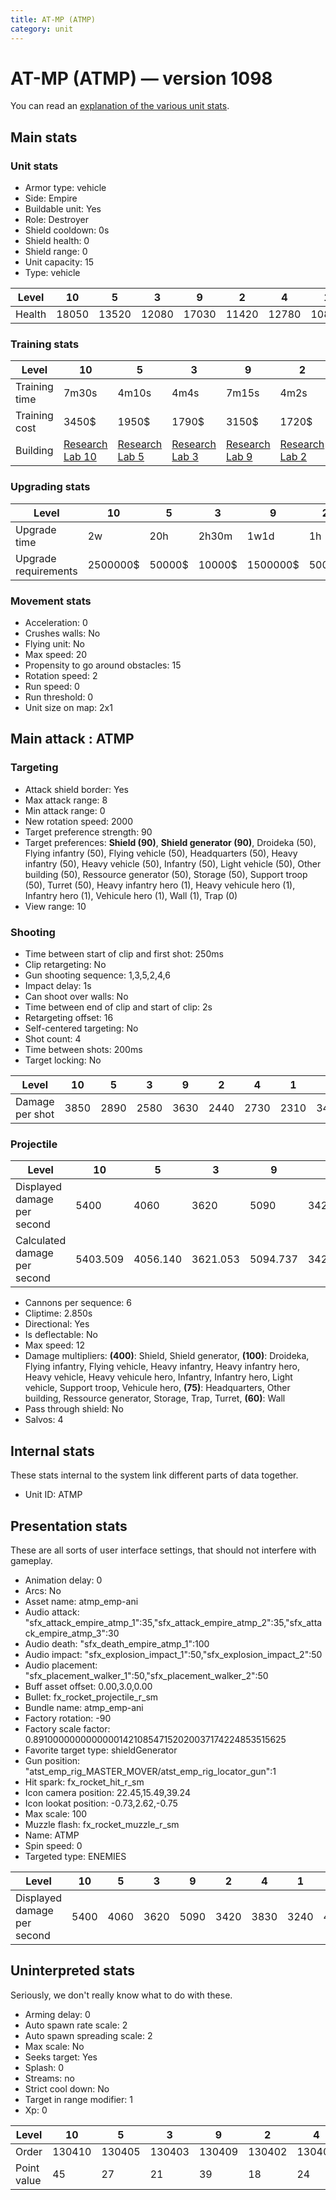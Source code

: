 ```yaml
---
title: AT-MP (ATMP)
category: unit
---
```


# AT-MP (ATMP) — version 1098

You can read an [explanation  of the various unit stats](unitexplained.md).

## Main stats

### Unit stats

  * Armor type: vehicle
  * Side: Empire
  * Buildable unit: Yes
  * Role: Destroyer
  * Shield cooldown: 0s
  * Shield health: 0
  * Shield range: 0
  * Unit capacity: 15
  * Type: vehicle

|Level |10   |5    |3    |9    |2    |4    |1    |8    |7    |6    |
|------|-----|-----|-----|-----|-----|-----|-----|-----|-----|-----|
|Health|18050|13520|12080|17030|11420|12780|10800|16070|15160|14320|


### Training stats

|Level        |10                                      |5                                      |3                                      |9                                      |2                                      |4                                      |1                              |8                                      |7                                      |6                                      |
|-------------|----------------------------------------|---------------------------------------|---------------------------------------|---------------------------------------|---------------------------------------|---------------------------------------|-------------------------------|---------------------------------------|---------------------------------------|---------------------------------------|
|Training time|7m30s                                   |4m10s                                  |4m4s                                   |7m15s                                  |4m2s                                   |4m7s                                   |4m                             |7m                                     |4m30s                                  |4m20s                                  |
|Training cost|3450$                                   |1950$                                  |1790$                                  |3150$                                  |1720$                                  |1870$                                  |1650$                          |3000$                                  |2550$                                  |2250$                                  |
|Building     |[Research Lab 10](empireOffenseLab.html)|[Research Lab 5](empireOffenseLab.html)|[Research Lab 3](empireOffenseLab.html)|[Research Lab 9](empireOffenseLab.html)|[Research Lab 2](empireOffenseLab.html)|[Research Lab 4](empireOffenseLab.html)|[Factory 4](empireFactory.html)|[Research Lab 8](empireOffenseLab.html)|[Research Lab 7](empireOffenseLab.html)|[Research Lab 6](empireOffenseLab.html)|


### Upgrading stats

|Level               |10      |5     |3     |9       |2    |4     |1    |8      |7      |6      |
|--------------------|--------|------|------|--------|-----|------|-----|-------|-------|-------|
|Upgrade time        |2w      |20h   |2h30m |1w1d    |1h   |7h    |0s   |6d     |4d     |2d12h  |
|Upgrade requirements|2500000$|50000$|10000$|1500000$|5000$|20000$|5000$|450000$|225000$|135000$|


### Movement stats

  * Acceleration: 0
  * Crushes walls: No
  * Flying unit: No
  * Max speed: 20
  * Propensity to go around obstacles: 15
  * Rotation speed: 2
  * Run speed: 0
  * Run threshold: 0
  * Unit size on map: 2x1

## Main attack : ATMP

### Targeting

  * Attack shield border: Yes
  * Max attack range: 8
  * Min attack range: 0
  * New rotation speed: 2000
  * Target preference strength: 90
  * Target preferences: **Shield (90)**, **Shield generator (90)**, Droideka (50), Flying infantry (50), Flying vehicle (50), Headquarters (50), Heavy infantry (50), Heavy vehicle (50), Infantry (50), Light vehicle (50), Other building (50), Ressource generator (50), Storage (50), Support troop (50), Turret (50), Heavy infantry hero (1), Heavy vehicule hero (1), Infantry hero (1), Vehicule hero (1), Wall (1), Trap (0)
  * View range: 10

### Shooting

  * Time between start of clip and first shot: 250ms
  * Clip retargeting: No
  * Gun shooting sequence: 1,3,5,2,4,6
  * Impact delay: 1s
  * Can shoot over walls: No
  * Time between end of clip and start of clip: 2s
  * Retargeting offset: 16
  * Self-centered targeting: No
  * Shot count: 4
  * Time between shots: 200ms
  * Target locking: No

|Level          |10  |5   |3   |9   |2   |4   |1   |8   |7   |6   |
|---------------|----|----|----|----|----|----|----|----|----|----|
|Damage per shot|3850|2890|2580|3630|2440|2730|2310|3430|3240|3060|


### Projectile

|Level                       |10      |5       |3       |9       |2       |4       |1       |8       |7       |6       |
|----------------------------|--------|--------|--------|--------|--------|--------|--------|--------|--------|--------|
|Displayed damage per second |5400    |4060    |3620    |5090    |3420    |3830    |3240    |4810    |4550    |4290    |
|Calculated damage per second|5403.509|4056.140|3621.053|5094.737|3424.561|3831.579|3242.105|4814.035|4547.368|4294.737|


  * Cannons per sequence: 6
  * Cliptime: 2.850s
  * Directional: Yes
  * Is deflectable: No
  * Max speed: 12
  * Damage multipliers: **(400)**: Shield, Shield generator, **(100)**: Droideka, Flying infantry, Flying vehicle, Heavy infantry, Heavy infantry hero, Heavy vehicle, Heavy vehicule hero, Infantry, Infantry hero, Light vehicle, Support troop, Vehicule hero, **(75)**: Headquarters, Other building, Ressource generator, Storage, Trap, Turret, **(60)**: Wall
  * Pass through shield: No
  * Salvos: 4

## Internal stats

These stats internal to the system link different parts of data together.

  * Unit ID: ATMP

## Presentation stats

These are all sorts of user interface settings, that should not interfere with gameplay.

  * Animation delay: 0
  * Arcs: No
  * Asset name: atmp_emp-ani
  * Audio attack: "sfx_attack_empire_atmp_1":35,"sfx_attack_empire_atmp_2":35,"sfx_attack_empire_atmp_3":30
  * Audio death: "sfx_death_empire_atmp_1":100
  * Audio impact: "sfx_explosion_impact_1":50,"sfx_explosion_impact_2":50
  * Audio placement: "sfx_placement_walker_1":50,"sfx_placement_walker_2":50
  * Buff asset offset: 0.00,3.0,0.00
  * Bullet: fx_rocket_projectile_r_sm
  * Bundle name: atmp_emp-ani
  * Factory rotation: -90
  * Factory scale factor: 0.8910000000000000142108547152020037174224853515625
  * Favorite target type: shieldGenerator
  * Gun position: "atst_emp_rig_MASTER_MOVER/atst_emp_rig_locator_gun":1
  * Hit spark: fx_rocket_hit_r_sm
  * Icon camera position: 22.45,15.49,39.24
  * Icon lookat position: -0.73,2.62,-0.75
  * Max scale: 100
  * Muzzle flash: fx_rocket_muzzle_r_sm
  * Name: ATMP
  * Spin speed: 0
  * Targeted type: ENEMIES

|Level                      |10  |5   |3   |9   |2   |4   |1   |8   |7   |6   |
|---------------------------|----|----|----|----|----|----|----|----|----|----|
|Displayed damage per second|5400|4060|3620|5090|3420|3830|3240|4810|4550|4290|


## Uninterpreted stats

Seriously, we don't really know what to do with these.

  * Arming delay: 0
  * Auto spawn rate scale: 2
  * Auto spawn spreading scale: 2
  * Max scale: No
  * Seeks target: Yes
  * Splash: 0
  * Streams: no
  * Strict cool down: No
  * Target in range modifier: 1
  * Xp: 0

|Level      |10    |5     |3     |9     |2     |4     |1     |8     |7     |6     |
|-----------|------|------|------|------|------|------|------|------|------|------|
|Order      |130410|130405|130403|130409|130402|130404|130401|130408|130407|130406|
|Point value|45    |27    |21    |39    |18    |24    |15    |36    |33    |30    |


